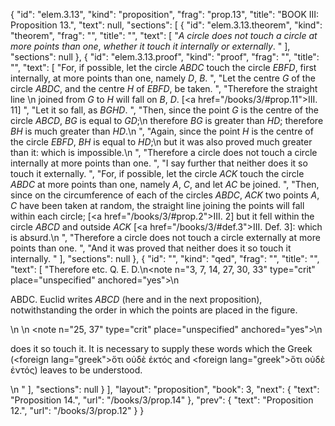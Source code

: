 {
  "id": "elem.3.13",
  "kind": "proposition",
  "frag": "prop.13",
  "title": "BOOK III: Proposition 13.",
  "text": null,
  "sections": [
    {
      "id": "elem.3.13.theorem",
      "kind": "theorem",
      "frag": "",
      "title": "",
      "text": [
        "<var>A circle does not touch a circle at more points than one</var>, <var>whether it touch it internally or externally</var>. "
      ],
      "sections": null
    },
    {
      "id": "elem.3.13.proof",
      "kind": "proof",
      "frag": "",
      "title": "",
      "text": [
        "For, if possible, let the circle <var>ABDC</var> touch the circle <var>EBFD</var>, first internally, at more points than one, namely <var>D</var>, <var>B</var>. ",
        "Let the centre <var>G</var> of the circle <var>ABDC</var>, and the centre <var>H</var> of <var>EBFD</var>, be taken. ",
        "Therefore the straight line \n       joined from <var>G</var> to <var>H</var> will fall on <var>B</var>, <var>D</var>. [<a href=\"/books/3/#prop.11\">III. 11</a>] ",
        "Let it so fall, as <var>BGHD</var>. ",
        "Then, since the point <var>G</var> is the centre of the circle <var>ABCD</var>, <var>BG</var> is equal to <var>GD</var>;\n       therefore <var>BG</var> is greater than <var>HD</var>; therefore <var>BH</var> is much greater than <var>HD</var>.\n      ",
        "Again, since the point <var>H</var> is the centre of the circle <var>EBFD</var>, <var>BH</var> is equal to <var>HD</var>;\n       but it was also proved much greater than it: which is impossible.\n      ",
        "Therefore a circle does not touch a circle internally at more points than one. ",
        "I say further that neither does it so touch it externally. ",
        "For, if possible, let the circle <var>ACK</var> touch the circle <var>ABDC</var> at more points than one, namely <var>A</var>, <var>C</var>, and let <var>AC</var> be joined. ",
        "Then, since on the circumference of each of the circles <var>ABDC</var>, <var>ACK</var> two points <var>A</var>, <var>C</var> have been taken at random, the straight line joining the points will fall within each circle; [<a href=\"/books/3/#prop.2\">III. 2</a>] but it fell within the circle <var>ABCD</var> and outside <var>ACK</var> [<a href=\"/books/3/#def.3\">III. Def. 3</a>]: which is absurd.\n       ",
        "Therefore a circle does not touch a circle externally at more points than one. ",
        "And it was proved that neither does it so touch it internally. "
      ],
      "sections": null
    },
    {
      "id": "",
      "kind": "qed",
      "frag": "",
      "title": "",
      "text": [
        "Therefore etc. Q. E. D.\n<note n=\"3, 7, 14, 27, 30, 33\" type=\"crit\" place=\"unspecified\" anchored=\"yes\">\n        <p>ABDC. Euclid writes <var>ABCD</var> (here and in the next proposition), notwithstanding the order in which the points are placed in the figure.</p>\n       </note>\n       <note n=\"25, 37\" type=\"crit\" place=\"unspecified\" anchored=\"yes\">\n        <p>does it so touch it. It is necessary to supply these words which the Greek (<foreign lang=\"greek\">ὅτι οὐδὲ ἐκτός</foreign> and <foreign lang=\"greek\">ὅτι οὐδὲ ἐντός</foreign>) leaves to be understood.</p>\n       </note>"
      ],
      "sections": null
    }
  ],
  "layout": "proposition",
  "book": 3,
  "next": {
    "text": "Proposition 14.",
    "url": "/books/3/prop.14"
  },
  "prev": {
    "text": "Proposition 12.",
    "url": "/books/3/prop.12"
  }
}
